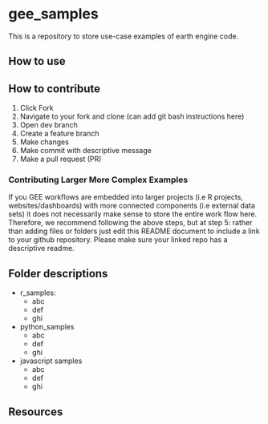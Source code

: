 # gee_samples

This is a repository to store use-case examples of earth engine code.

## How to use 

## How to contribute

1. Click Fork
2. Navigate to your fork and clone (can add git bash instructions here)
3. Open dev branch
4. Create a feature branch
5. Make changes
6. Make commit with descriptive message
7. Make a pull request (PR)

### Contributing Larger More Complex Examples

If you GEE workflows are embedded into larger projects (i.e R projects, websites/dashboards) with more connected components (i.e external data sets) it does not necessarily make sense to store the entire work flow here. Therefore, we recommend following the above steps, but at step 5: rather than adding files or folders just edit this README document to include a link to your github repository. Please make sure your linked repo has a descriptive readme.

## Folder descriptions

- r_samples:
  + abc
  + def
  + ghi
- python_samples
  + abc
  + def
  + ghi
- javascript samples
  + abc
  + def
  + ghi


## Resources
